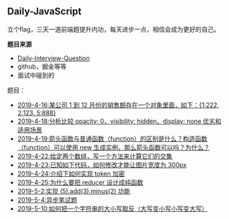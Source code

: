 ## Daily-JavaScript

立个flag，三天一道前端题提升内功，每天进步一点，相信会成为更好的自己。

**题目来源**

- [Daily-Interview-Question](https://github.com/Advanced-Frontend/Daily-Interview-Question)
- github，掘金等等
- 面试中碰到的

题目：

- [2019-4-16:某公司 1 到 12 月份的销售额存在一个对象里面，如下：{1:222, 2:123, 5:888}](./fighting/4-16.md)
- [2019-4-18:分析比较 opacity: 0、visibility: hidden、display: none 优劣和适用场景](./fighting/4-18.md)
- [2019-4-19:箭头函数与普通函数（function）的区别是什么？构造函数（function）可以使用 new 生成实例，那么箭头函数可以吗？为什么？](./fighting/4-19.md)
- [2019-4-22:给定两个数组，写一个方法来计算它们的交集](./fighting/4-22.md)
- [2019-4-23:已知如下代码，如何修改才能让图片宽度为 300px](./fighting/4-23.md)
- [2019-4-24:介绍下如何实现 token 加密](./fighting/4-24.md)
- [2019-4-25:为什么要把 reducer 设计成纯函数](./fighting/4-25.md)
- [2019-5-2:实现 (5).add(3).minus(2) 功能](./fighting/5-2.md)
- [2019-5-4:异步笔试题](.fighting/5-4.md)
- [2019-5-10:如何把一个字符串的大小写取反（大写变小写小写变大写）](.fighting/5-10.md)